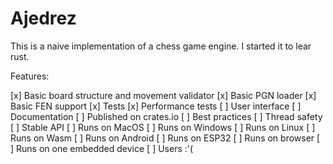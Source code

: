 # Ajedrez

This is a naive implementation of a chess game engine. I started it to lear rust.

Features:

[x] Basic board structure and movement validator
[x] Basic PGN loader
[x] Basic FEN support 
[x] Tests
[x] Performance tests
[ ] User interface
[ ] Documentation
[ ] Published on crates.io
[ ] Best practices
[ ] Thread safety
[ ] Stable API
[ ] Runs on MacOS
[ ] Runs on Windows
[ ] Runs on Linux
[ ] Runs on Wasm
[ ] Runs on Android
[ ] Runs on ESP32
[ ] Runs on browser
[ ] Runs on one embedded device
[ ] Users :'(

